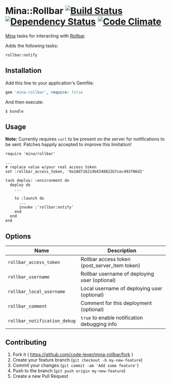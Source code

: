 # Mina::Rollbar [![Build Status](https://travis-ci.org/code-lever/mina-rollbar.png)](https://travis-ci.org/code-lever/mina-rollbar) [![Dependency Status](https://gemnasium.com/code-lever/mina-rollbar.png)](https://gemnasium.com/code-lever/mina-rollbar) [![Code Climate](https://codeclimate.com/github/code-lever/mina-rollbar.png)](https://codeclimate.com/github/code-lever/mina-rollbar)

[Mina](https://github.com/mina-deploy/mina) tasks for interacting with [Rollbar](http://rollbar.com).

Adds the following tasks:

    rollbar:notify

## Installation

Add this line to your application's Gemfile:

```ruby
gem 'mina-rollbar', require: false
```

And then execute:

    $ bundle

## Usage

**Note:** Currently requires `curl` to be present on the server for notifications to be sent.  Patches happily accepted to improve this limitation!

    require 'mina/rollbar'

    ...
    # replace value w/your real access token
    set :rollbar_access_token, '9a18d718214b4348822b7cec493f86d2'

    task deploy: :environment do
      deploy do
        ...

        to :launch do
          ...
          invoke :'rollbar:notify'
        end
      end
    end

## Options

| Name                         | Description                                        |
| ---------------------------- | -------------------------------------------------- |
| `rollbar_access_token`       | Rollbar access token (post_server_item token)   |
| `rollbar_username`           | Rollbar username of deploying user (optional)   |
| `rollbar_local_username`     | Local username of deploying user (optional)        |
| `rollbar_comment`            | Comment for this deployment (optional)             |
| `rollbar_notification_debug` | `true` to enable notification debugging info       |

## Contributing

1. Fork it ( https://github.com/code-lever/mina-rollbar/fork )
2. Create your feature branch (`git checkout -b my-new-feature`)
3. Commit your changes (`git commit -am 'Add some feature'`)
4. Push to the branch (`git push origin my-new-feature`)
5. Create a new Pull Request
